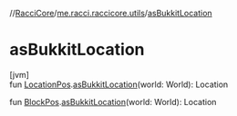 //[RacciCore](../../index.md)/[me.racci.raccicore.utils](index.md)/[asBukkitLocation](as-bukkit-location.md)

# asBukkitLocation

[jvm]\
fun [LocationPos](-location-pos/index.md).[asBukkitLocation](as-bukkit-location.md)(world: World): Location

fun [BlockPos](-block-pos/index.md).[asBukkitLocation](as-bukkit-location.md)(world: World): Location
